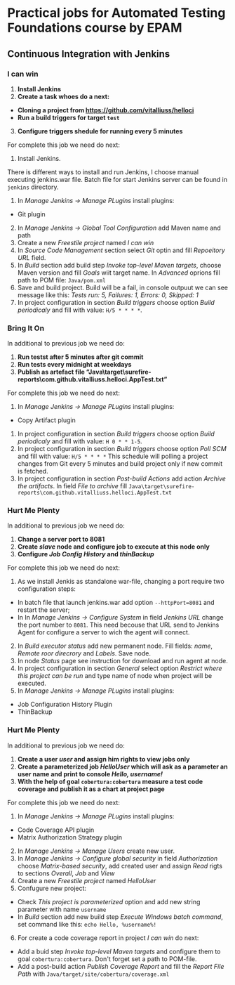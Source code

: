 # Practical jobs for Automated Testing Foundations course by EPAM

## Continuous Integration with Jenkins

### I can win

1. **Install Jenkins**
2. **Create a task whoes do a next:**
 - **Cloning a project from https://github.com/vitalliuss/helloci**
 - **Run a build triggers for target `test`**
3. **Configure triggers shedule for running every 5 minutes**

For complete this job we need do next:

 1. Install Jenkins. 

  There is different ways to install and run Jenkins, I choose manual executing jenkins.war file. Batch file for start Jenkins server can be found in `jenkins` directory.

 1. In *Manage Jenkins -> Manage PLugins* install plugins:
  - Git plugin
 2. In *Manage Jenkins -> Global Tool Configuration* add Maven name and path
 3. Create a new *Freestile project* named *I can win*
 4. In *Source Code Management* section select *Git* optin and fill *Repoeitory URL* field.
 5. In *Build* section add build step *Invoke top-level Maven targets*, choose Maven version and fill *Goals* wiit target name. In *Advanced* oprions fill path to POM file: `Java/pom.xml`
 6. Save and build project. Build will be a fail, in console outpuut we can see message like this: *Tests run: 5, Failures: 1, Errors: 0, Skipped: 1*
 7. In project configuration in section *Build triggers*  choose option *Build periodicaly* and fill with value: `H/5 * * * *`. 

### Bring It On

In additional to previous job we need do:
1. **Run testst after 5 minutes after git commit**
2. **Run tests every midnight at weekdays**
3. **Publish as artefact file “Java\target\surefire-reports\com.github.vitalliuss.helloci.AppTest.txt”**

For complete this job we need do next:

 1. In *Manage Jenkins -> Manage PLugins* install plugins:
  - Copy Artifact plugin
 1. In project configuration in section *Build triggers*  choose option *Build periodicaly* and fill with value: `H 0 * * 1-5`. 
 2. In project configuration in section *Build triggers*  choose option *Poll SCM* and fill with value: `H/5 * * * *` This schedule will polling a project changes from Git every 5 minutes and build project only if new commit is fetched.
 3. In project configuration in section *Post-build Actions* add action *Archive the artifacts*. In field *File to archive* fill `Java\target\surefire-reports\com.github.vitalliuss.helloci.AppTest.txt`

### Hurt Me Plenty

In additional to previous job we need do:
1. **Change  a server port to 8081**
2. **Create *slave* node and configure job to execute at this node only**
3. **Configure *Job Config History* and *thinBackup***

For complete this job we need do next:
 1. As we install Jenkis as standalone war-file, changing a port require two configuration steps:
  - In batch file that launch jenkins.war add option `--httpPort=8081` and restart the server;
  - In In *Manage Jenkins -> Configure System* in field *Jenkins URL* change the port number to `8081`. This need becouse that URL send to Jenkins Agent for configure a server to wich the agent will connect.
 2. In *Build executor status* add new permanent node. Fill fields: *name*, *Remote roor direcrory* and *Labels*. Save node.
 3. In node *Status* page see instruction for download and run agent at node.
 3. In project configuration in section *General* select option *Restrict where this project can be run* and type name of node when project will be executed.
 1. In *Manage Jenkins -> Manage PLugins* install plugins:
  - Job Configuration History Plugin
  - ThinBackup

### Hurt Me Plenty

In additional to previous job we need do:
1. **Create a user *user* and assign him rights to view jobs only**
2. **Create a parameterized job *HelloUser* which will ask as a parameter an user name and print to console *Hello, username!***
3. **With the help of goal `cobertura:cobertura` measure a test code coverage and publish it as a chart at project page**

For complete this job we need do next:

 1. In *Manage Jenkins -> Manage PLugins* install plugins:
  - Code Coverage API plugin
  - Matrix Authorization Strategy plugin
 2. In *Manage Jenkins -> Manage Users* create new user.
 3. In *Manage Jenkins -> Configure global security* in field *Authorization* choose *Matrix-based security*, add created user and assign *Read* rigts to sections *Overall*, *Job* and *View*
 4. Create a new *Freestile project* named *HelloUser*
 5. Confugure new project:
  - Check *This project is parameterized* option and add new string parameter with name `username`
  - In *Build* section add new build step *Execute Windows batch command*, set command like this: `echo Hello, %username%!`
 6. For create a code coverage report in project *I can win* do next:
  - Add a buid step *Invoke top-level Maven targets* and configure them to goal `cobertura:cobertura`. Don't forget set a path to POM-file.
  - Add a post-build action *Publish Coverage Report* and fill the *Report File Path* with `Java/target/site/cobertura/coverage.xml`
 

